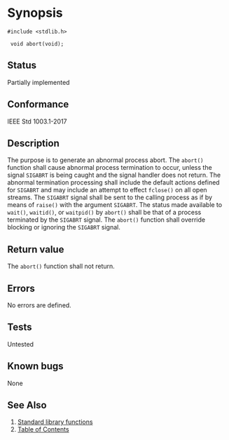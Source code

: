 # Synopsis 
`#include <stdlib.h>`</br>

` void abort(void);`</br>

## Status
Partially implemented
## Conformance
IEEE Std 1003.1-2017
## Description


The purpose is to generate an abnormal process abort. The `abort()` function shall cause abnormal process termination to occur, unless the signal `SIGABRT` is being caught and the signal handler does not return.
The abnormal termination processing shall include the default actions defined for `SIGABRT` and may include an attempt to effect `fclose()` on all open streams. 
The `SIGABRT` signal shall be sent to the calling process as if by means of `raise()` with the argument `SIGABRT`.
The status made available to `wait()`, `waitid()`, or `waitpid()` by `abort()` shall be that of a process terminated by the `SIGABRT` signal.  The
`abort()` function shall override blocking or ignoring the `SIGABRT` signal.


## Return value

The `abort()` function shall not return.

## Errors


No errors are defined.




## Tests

Untested

## Known bugs

None

## See Also 
1. [Standard library functions](../README.md)
2. [Table of Contents](../../../README.md)
